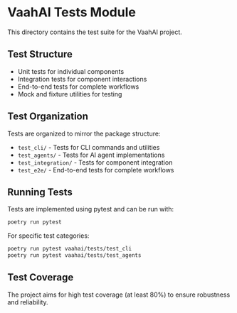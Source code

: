 # VaahAI Tests Module

This directory contains the test suite for the VaahAI project.

## Test Structure

- Unit tests for individual components
- Integration tests for component interactions
- End-to-end tests for complete workflows
- Mock and fixture utilities for testing

## Test Organization

Tests are organized to mirror the package structure:

- `test_cli/` - Tests for CLI commands and utilities
- `test_agents/` - Tests for AI agent implementations
- `test_integration/` - Tests for component integration
- `test_e2e/` - End-to-end tests for complete workflows

## Running Tests

Tests are implemented using pytest and can be run with:

```bash
poetry run pytest
```

For specific test categories:

```bash
poetry run pytest vaahai/tests/test_cli
poetry run pytest vaahai/tests/test_agents
```

## Test Coverage

The project aims for high test coverage (at least 80%) to ensure robustness and reliability.
